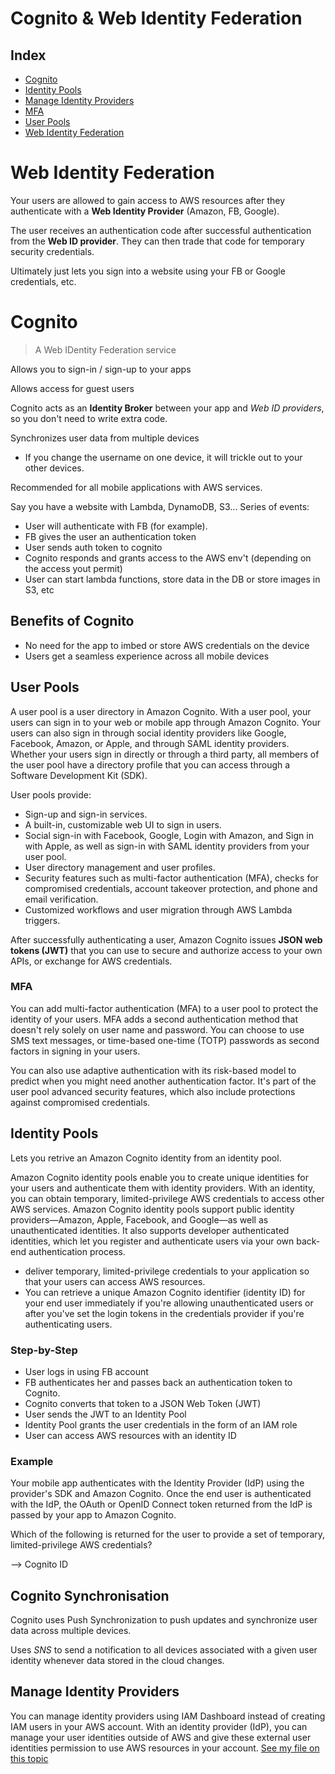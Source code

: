 # Cognito & Web Identity Federation

## Index

* [Cognito](#Cognito)
* [Identity Pools](#Identity-Pools)
* [Manage Identity Providers](#Manage-Identity-Providers)
* [MFA](#MFA)
* [User Pools](#User-Pools)
* [Web Identity Federation](#Web-Identity-Federation)

# Web Identity Federation

Your users are allowed to gain access to AWS resources after they authenticate with a **Web Identity Provider** (Amazon, FB, Google). 

The user receives an authentication code after successful authentication from the **Web ID provider**. They can then trade that code for temporary security credentials.

Ultimately just lets you sign into a website using your FB or Google credentials, etc. 

# Cognito 

> A Web IDentity Federation service

Allows you to sign-in / sign-up to your apps

Allows access for guest users

Cognito acts as an **Identity Broker** between your app and *Web ID providers*, so you don't need to write extra code.

Synchronizes user data from multiple devices

* If you change the username on one device, it will trickle out to your other devices.

Recommended for all mobile applications with AWS services.

Say you have a website with Lambda, DynamoDB, S3... Series of events:

* User will authenticate with FB (for example). 
* FB gives the user an authentication token
* User sends auth token to cognito
* Cognito responds and grants access to the AWS env't (depending on the access yout permit)
* User can start lambda functions, store data in the DB or store images in S3, etc

## Benefits of Cognito

* No need for the app to imbed or store AWS credentials on the device
* Users get a seamless experience across all mobile devices

## User Pools

A user pool is a user directory in Amazon Cognito. With a user pool, your users can sign in to your web or mobile app through Amazon Cognito. Your users can also sign in through social identity providers like Google, Facebook, Amazon, or Apple, and through SAML identity providers. Whether your users sign in directly or through a third party, all members of the user pool have a directory profile that you can access through a Software Development Kit (SDK).

User pools provide:

* Sign-up and sign-in services.
* A built-in, customizable web UI to sign in users.
* Social sign-in with Facebook, Google, Login with Amazon, and Sign in with Apple, as well as sign-in with SAML identity providers from your user pool.
* User directory management and user profiles.
* Security features such as multi-factor authentication (MFA), checks for compromised credentials, account takeover protection, and phone and email verification.
* Customized workflows and user migration through AWS Lambda triggers.

After successfully authenticating a user, Amazon Cognito issues **JSON web tokens (JWT)** that you can use to secure and authorize access to your own APIs, or exchange for AWS credentials.

### MFA

You can add multi-factor authentication (MFA) to a user pool to protect the identity of your users. MFA adds a second authentication method that doesn't rely solely on user name and password. You can choose to use SMS text messages, or time-based one-time (TOTP) passwords as second factors in signing in your users. 

You can also use adaptive authentication with its risk-based model to predict when you might need another authentication factor. It's part of the user pool advanced security features, which also include protections against compromised credentials.

## Identity Pools

Lets you retrive an Amazon Cognito identity from an identity pool.

Amazon Cognito identity pools enable you to create unique identities for your users and authenticate them with identity providers. With an identity, you can obtain temporary, limited-privilege AWS credentials to access other AWS services. Amazon Cognito identity pools support public identity providers—Amazon, Apple, Facebook, and Google—as well as unauthenticated identities. It also supports developer authenticated identities, which let you register and authenticate users via your own back-end authentication process.

* deliver temporary, limited-privilege credentials to your application so that your users can access AWS resources. 
* You can retrieve a unique Amazon Cognito identifier (identity ID) for your end user immediately if you're allowing unauthenticated users or after you've set the login tokens in the credentials provider if you're authenticating users. 

### Step-by-Step

* User logs in using FB account
* FB authenticates her and passes back an authentication token to Cognito.
* Cognito converts that token to a JSON Web Token (JWT)
* User sends the JWT to an Identity Pool
* Identity Pool grants the user credentials in the form of an IAM role
* User can access AWS resources with an identity ID

### Example

Your mobile app authenticates with the Identity Provider (IdP) using the provider's SDK and Amazon Cognito. Once the end user is authenticated with the IdP, the OAuth or OpenID Connect token returned from the IdP is passed by your app to Amazon Cognito.

Which of the following is returned for the user to provide a set of temporary, limited-privilege AWS credentials? 

--> Cognito ID

## Cognito Synchronisation

Cognito uses Push Synchronization to push updates and synchronize user data across multiple devices.

Uses *SNS* to send a notification to all devices associated with a given user identity whenever data stored in the cloud changes.

## Manage Identity Providers

You can manage identity providers using IAM Dashboard instead of creating IAM users in your AWS account. With an identity provider (IdP), you can manage your user identities outside of AWS and give these external user identities permission to use AWS resources in your account. [See my file on this topic](https://github.com/SharinaS/Cloud-Engineering-Fundamentals/blob/master/authentication.md)


